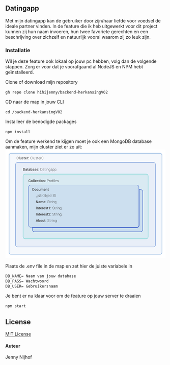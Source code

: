 ## Datingapp 
Met mijn datingapp kan de gebruiker door zijn/haar liefde voor voedsel de ideale partner vinden. 
In de feature die ik heb uitgewerkt voor dit project kunnen zij hun naam invoeren, hun twee favoriete gerechten
en een beschrijving over zichzelf en natuurlijk vooral waarom zij zo leuk zijn.  

### Installatie
Wil je deze feature ook lokaal op jouw pc hebben, volg dan de volgende stappen.
Zorg er voor dat je voorafgaand al NodeJS en NPM hebt geïnstalleerd.

Clone of download mijn repository

`gh repo clone hihijenny/backend-herkansingV02`

CD naar de map in jouw CLI

`cd /backend-herkansingV02`

Installeer de benodigde packages

`npm install`

Om de feature werkend te kijgen moet je ook een MongoDB database aanmaken,
mijn cluster ziet er zo uit: 
![](static/datamodel.png)

Plaats de .env file in de map en zet hier de juiste variabele in 

```
DB_NAME= Naam van jouw database
DB_PASS= Wachtwoord 
DB_USER= Gebruikersnaam
```

Je bent er nu klaar voor om de feature op jouw server te draaien

`npm start`

## License 
[MIT License](https://www.google.com)

#### Auteur
Jenny Nijhof